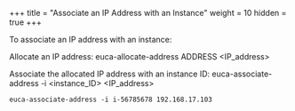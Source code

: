 +++
title = "Associate an IP Address with an Instance"
weight = 10
hidden = true
+++

To associate an IP address with an instance: 

Allocate an IP address: 
    euca-allocate-address ADDRESS <IP_address>

Associate the allocated IP address with an instance ID: 
    euca-associate-address -i <instance_ID> <IP_address> 


    euca-associate-address -i i-56785678 192.168.17.103

